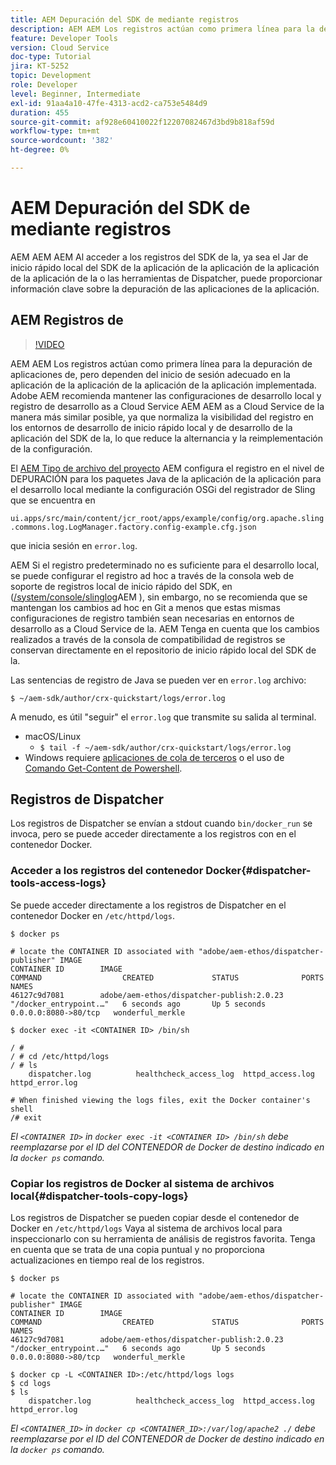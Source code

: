 ```yaml
---
title: AEM Depuración del SDK de mediante registros
description: AEM AEM Los registros actúan como primera línea para la depuración de aplicaciones de, pero dependen del inicio de sesión adecuado en la aplicación de la aplicación de la aplicación de la aplicación implementada.
feature: Developer Tools
version: Cloud Service
doc-type: Tutorial
jira: KT-5252
topic: Development
role: Developer
level: Beginner, Intermediate
exl-id: 91aa4a10-47fe-4313-acd2-ca753e5484d9
duration: 455
source-git-commit: af928e60410022f12207082467d3bd9b818af59d
workflow-type: tm+mt
source-wordcount: '382'
ht-degree: 0%

---
```


# AEM Depuración del SDK de mediante registros

AEM AEM AEM Al acceder a los registros del SDK de la, ya sea el Jar de inicio rápido local del SDK de la aplicación de la aplicación de la aplicación de la aplicación de la o las herramientas de Dispatcher, puede proporcionar información clave sobre la depuración de las aplicaciones de la aplicación.

## AEM Registros de

>[!VIDEO](https://video.tv.adobe.com/v/34334?quality=12&learn=on)

AEM AEM Los registros actúan como primera línea para la depuración de aplicaciones de, pero dependen del inicio de sesión adecuado en la aplicación de la aplicación de la aplicación de la aplicación implementada. Adobe AEM recomienda mantener las configuraciones de desarrollo local y registro de desarrollo as a Cloud Service AEM AEM as a Cloud Service de la manera más similar posible, ya que normaliza la visibilidad del registro en los entornos de desarrollo de inicio rápido local y de desarrollo de la aplicación del SDK de la, lo que reduce la alternancia y la reimplementación de la configuración.

El [AEM Tipo de archivo del proyecto](https://github.com/adobe/aem-project-archetype) AEM configura el registro en el nivel de DEPURACIÓN para los paquetes Java de la aplicación de la aplicación para el desarrollo local mediante la configuración OSGi del registrador de Sling que se encuentra en

`ui.apps/src/main/content/jcr_root/apps/example/config/org.apache.sling.commons.log.LogManager.factory.config-example.cfg.json`

que inicia sesión en `error.log`.

AEM Si el registro predeterminado no es suficiente para el desarrollo local, se puede configurar el registro ad hoc a través de la consola web de soporte de registros local de inicio rápido del SDK, en ([/system/console/slinglog](http://localhost:4502/system/console/slinglog)AEM ), sin embargo, no se recomienda que se mantengan los cambios ad hoc en Git a menos que estas mismas configuraciones de registro también sean necesarias en entornos de desarrollo as a Cloud Service de la. AEM Tenga en cuenta que los cambios realizados a través de la consola de compatibilidad de registros se conservan directamente en el repositorio de inicio rápido local del SDK de la.

Las sentencias de registro de Java se pueden ver en `error.log` archivo:

```
$ ~/aem-sdk/author/crx-quickstart/logs/error.log
```

A menudo, es útil &quot;seguir&quot; el `error.log` que transmite su salida al terminal.

+ macOS/Linux
   + `$ tail -f ~/aem-sdk/author/crx-quickstart/logs/error.log`
+ Windows requiere [aplicaciones de cola de terceros](https://stackoverflow.com/questions/187587/a-windows-equivalent-of-the-unix-tail-command) o el uso de [Comando Get-Content de Powershell](https://stackoverflow.com/a/46444596/133936).

## Registros de Dispatcher

Los registros de Dispatcher se envían a stdout cuando `bin/docker_run` se invoca, pero se puede acceder directamente a los registros con en el contenedor Docker.

### Acceder a los registros del contenedor Docker{#dispatcher-tools-access-logs}

Se puede acceder directamente a los registros de Dispatcher en el contenedor Docker en `/etc/httpd/logs`.

```shell
$ docker ps

# locate the CONTAINER ID associated with "adobe/aem-ethos/dispatcher-publisher" IMAGE
CONTAINER ID        IMAGE                                       COMMAND                  CREATED             STATUS              PORTS                  NAMES
46127c9d7081        adobe/aem-ethos/dispatcher-publish:2.0.23   "/docker_entrypoint.…"   6 seconds ago       Up 5 seconds        0.0.0.0:8080->80/tcp   wonderful_merkle

$ docker exec -it <CONTAINER ID> /bin/sh

/ # 
/ # cd /etc/httpd/logs
/ # ls
    dispatcher.log          healthcheck_access_log  httpd_access.log        httpd_error.log

# When finished viewing the logs files, exit the Docker container's shell
/# exit
```

_El `<CONTAINER ID>` in `docker exec -it <CONTAINER ID> /bin/sh` debe reemplazarse por el ID del CONTENEDOR de Docker de destino indicado en la `docker ps` comando._


### Copiar los registros de Docker al sistema de archivos local{#dispatcher-tools-copy-logs}

Los registros de Dispatcher se pueden copiar desde el contenedor de Docker en `/etc/httpd/logs` Vaya al sistema de archivos local para inspeccionarlo con su herramienta de análisis de registros favorita. Tenga en cuenta que se trata de una copia puntual y no proporciona actualizaciones en tiempo real de los registros.

```shell
$ docker ps

# locate the CONTAINER ID associated with "adobe/aem-ethos/dispatcher-publisher" IMAGE
CONTAINER ID        IMAGE                                       COMMAND                  CREATED             STATUS              PORTS                  NAMES
46127c9d7081        adobe/aem-ethos/dispatcher-publish:2.0.23   "/docker_entrypoint.…"   6 seconds ago       Up 5 seconds        0.0.0.0:8080->80/tcp   wonderful_merkle

$ docker cp -L <CONTAINER ID>:/etc/httpd/logs logs 
$ cd logs
$ ls
    dispatcher.log          healthcheck_access_log  httpd_access.log        httpd_error.log
```

_El `<CONTAINER_ID>` in `docker cp <CONTAINER_ID>:/var/log/apache2 ./` debe reemplazarse por el ID del CONTENEDOR de Docker de destino indicado en la `docker ps` comando._
